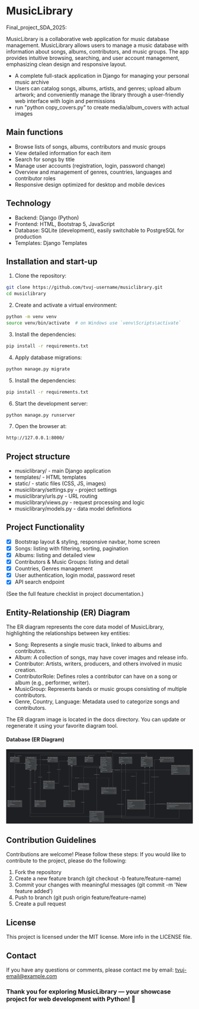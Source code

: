 # MusicLibrary 

Final_project_SDA_2025: 

MusicLibrary is a collaborative web application for music database management. 
MusicLibrary allows users to manage a music database with information about songs, 
albums, contributors, and music groups. The app provides intuitive browsing, searching, 
and user account management, emphasizing clean design and responsive layout. 

- A complete full-stack application in Django for managing your personal music archive 
- Users can catalog songs, albums, artists, and genres; upload album artwork; 
  and conveniently manage the library through a user-friendly web interface with login 
  and permissions 
- run "python copy_covers.py" to create media/album_covers with actual images 

## Main functions 

- Browse lists of songs, albums, contributors and music groups
- View detailed information for each item 
- Search for songs by title 
- Manage user accounts (registration, login, password change) 
- Overview and management of genres, countries, languages and contributor roles 
- Responsive design optimized for desktop and mobile devices 

## Technology 

- Backend: Django (Python) 
- Frontend: HTML, Bootstrap 5, JavaScript 
- Database: SQLite (development), easily switchable to PostgreSQL for production 
- Templates: Django Templates 

## Installation and start-up 

1. Clone the repository: 
 ```bash
 git clone https://github.com/tvuj-username/musiclibrary.git
 cd musiclibrary
 ```
2. Create and activate a virtual environment: 
```bash
python -m venv venv
source venv/bin/activate  # on Windows use `venv\Scripts\activate`
```
3. Install the dependencies: 
```bash
pip install -r requirements.txt
```
4. Apply database migrations: 
```bash
python manage.py migrate
```
5. Install the dependencies: 
```bash
pip install -r requirements.txt
```
6. Start the development server: 
```bash
python manage.py runserver
```
7. Open the browser at: 
```bash
http://127.0.0.1:8000/
```

## Project structure

- musiclibrary/ - main Django application 
- templates/ - HTML templates 
- static/ - static files (CSS, JS, images) 
- musiclibrary/settings.py - project settings 
- musiclibrary/urls.py - URL routing 
- musiclibrary/views.py - request processing and logic 
- musiclibrary/models.py - data model definitions 

## Project Functionality

- [X] Bootstrap layout & styling, responsive navbar, home screen  
- [X] Songs: listing with filtering, sorting, pagination  
- [X] Albums: listing and detailed view  
- [X] Contributors & Music Groups: listing and detail  
- [X] Countries, Genres management  
- [X] User authentication, login modal, password reset  
- [X] API search endpoint  

(See the full feature checklist in project documentation.)

## Entity-Relationship (ER) Diagram 
The ER diagram represents the core data model of MusicLibrary, highlighting 
the relationships between key entities:

- Song: Represents a single music track, linked to albums and contributors.
- Album: A collection of songs, may have cover images and release info.
- Contributor: Artists, writers, producers, and others involved in music creation.
- ContributorRole: Defines roles a contributor can have on a song or album (e.g., performer, writer).
- MusicGroup: Represents bands or music groups consisting of multiple contributors.
- Genre, Country, Language: Metadata used to categorize songs and contributors.

The ER diagram image is located in the docs directory. You can update or 
regenerate it using your favorite diagram tool.

#### Database (ER Diagram)  
![ER diagram](./files/ER_diagram.png)

## Contribution Guidelines
Contributions are welcome! Please follow these steps:
If you would like to contribute to the project, please do the following:

1. Fork the repository 
2. Create a new feature branch (git checkout -b feature/feature-name) 
3. Commit your changes with meaningful messages (git commit -m 'New feature added') 
4. Push to branch (git push origin feature/feature-name) 
5. Create a pull request 

## License
This project is licensed under the MIT license. More info in the LICENSE file.

## Contact
If you have any questions or comments, please contact me by email: tvuj-email@example.com

### Thank you for exploring MusicLibrary — your showcase project for web development with Python! 🎵

